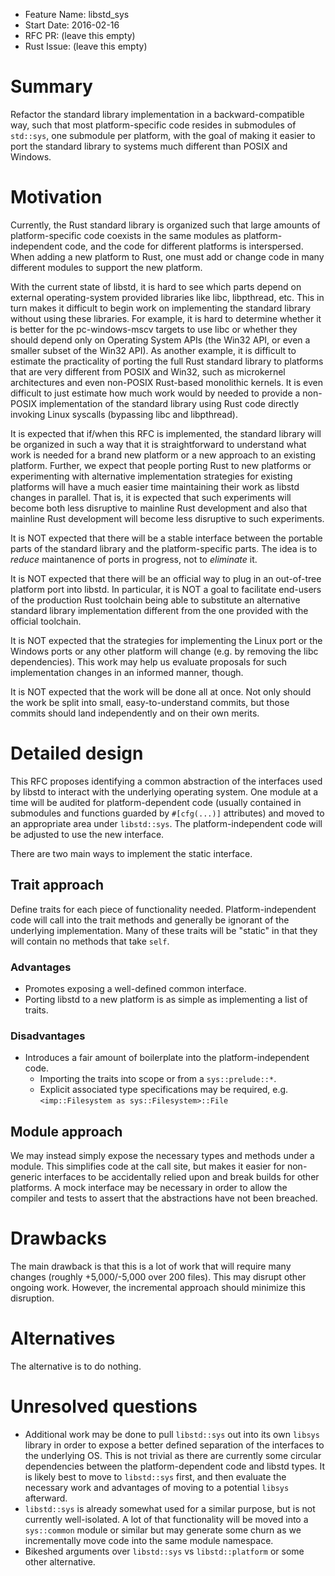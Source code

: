 - Feature Name: libstd_sys
- Start Date: 2016-02-16
- RFC PR: (leave this empty)
- Rust Issue: (leave this empty)

# Summary
[summary]: #summary

Refactor the standard library implementation in a backward-compatible way, such
that most platform-specific code resides in submodules of `std::sys`, one
submodule per platform, with the goal of making it easier to port the standard
library to systems much different than POSIX and Windows.

# Motivation
[motivation]: #motivation

Currently, the Rust standard library is organized such that large amounts of
platform-specific code coexists in the same modules as platform-independent
code, and the code for different platforms is interspersed. When adding a new
platform to Rust, one must add or change code in many different modules to
support the new platform.

With the current state of libstd, it is hard to see which parts depend on
external operating-system provided libraries like libc, libpthread, etc. This in
turn makes it difficult to begin work on implementing the standard library
without using these libraries. For example, it is hard to determine whether it
is better for the pc-windows-mscv targets to use libc or whether they should
depend only on Operating System APIs (the Win32 API, or even a smaller subset of
the Win32 API). As another example, it is difficult to estimate the practicality
of porting the full Rust standard library to platforms that are very different
from POSIX and Win32, such as microkernel architectures and even non-POSIX
Rust-based monolithic kernels. It is even difficult to just estimate how much
work would by needed to provide a non-POSIX implementation of the standard
library using Rust code directly invoking Linux syscalls (bypassing libc and
libpthread).

It is expected that if/when this RFC is implemented, the standard library will
be organized in such a way that it is straightforward to understand what work is
needed for a brand new platform or a new approach to an existing platform.
Further, we expect that people porting Rust to new platforms or experimenting
with alternative implementation strategies for existing platforms will have a
much easier time maintaining their work as libstd changes in parallel. That is,
it is expected that such experiments will become both less disruptive to
mainline Rust development and also that mainline Rust development will become
less disruptive to such experiments.

It is NOT expected that there will be a stable interface between the portable
parts of the standard library and the platform-specific parts. The idea is to
*reduce* maintanence of ports in progress, not to *eliminate* it.

It is NOT expected that there will be an official way to plug in an out-of-tree
platform port into libstd. In particular, it is NOT a goal to facilitate
end-users of the production Rust toolchain being able to substitute an
alternative standard library implementation different from the one provided with
the official toolchain.

It is NOT expected that the strategies for implementing the Linux port or the
Windows ports or any other platform will change (e.g. by removing the libc
dependencies). This work may help us evaluate proposals for such implementation
changes in an informed manner, though.

It is NOT expected that the work will be done all at once. Not only should the
work be split into small, easy-to-understand commits, but those commits should
land independently and on their own merits.

# Detailed design
[design]: #detailed-design

This RFC proposes identifying a common abstraction of the interfaces used by
libstd to interact with the underlying operating system. One module at a time
will be audited for platform-dependent code (usually contained in submodules
and functions guarded by `#[cfg(...)]` attributes) and moved to an appropriate
area under `libstd::sys`. The platform-independent code will be adjusted to use
the new interface.

There are two main ways to implement the static interface.

## Trait approach

Define traits for each piece of functionality needed. Platform-independent code
will call into the trait methods and generally be ignorant of the underlying
implementation. Many of these traits will be "static" in that they will contain
no methods that take `self`.

### Advantages

- Promotes exposing a well-defined common interface.
- Porting libstd to a new platform is as simple as implementing a list of
  traits.

### Disadvantages

- Introduces a fair amount of boilerplate into the platform-independent code.
    - Importing the traits into scope or from a `sys::prelude::*`.
    - Explicit associated type specifications may be required, e.g.
      `<imp::Filesystem as sys::Filesystem>::File`

## Module approach

We may instead simply expose the necessary types and methods under a module.
This simplifies code at the call site, but makes it easier for non-generic
interfaces to be accidentally relied upon and break builds for other platforms.
A mock interface may be necessary in order to allow the compiler and tests to
assert that the abstractions have not been breached.

# Drawbacks
[drawbacks]: #drawbacks

The main drawback is that this is a lot of work that will require many changes
(roughly +5,000/-5,000 over 200 files). This may disrupt other ongoing work.
However, the incremental approach should minimize this disruption.

# Alternatives
[alternatives]: #alternatives

The alternative is to do nothing.

# Unresolved questions
[unresolved]: #unresolved-questions

- Additional work may be done to pull `libstd::sys` out into its own `libsys`
library in order to expose a better defined separation of the interfaces to the
underlying OS. This is not trivial as there are currently some circular
dependencies between the platform-dependent code and libstd types. It is likely
best to move to `libstd::sys` first, and then evaluate the necessary work and
advantages of moving to a potential `libsys` afterward.
- `libstd::sys` is already somewhat used for a similar purpose, but is not
currently well-isolated. A lot of that functionality will be moved into a
`sys::common` module or similar but may generate some churn as we incrementally
move code into the same module namespace.
- Bikeshed arguments over `libstd::sys` vs `libstd::platform` or some other
alternative.
